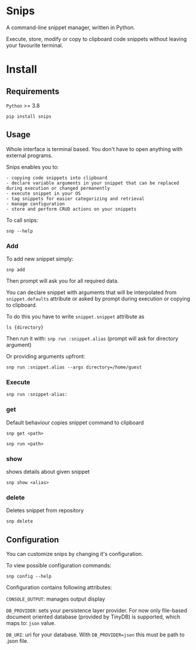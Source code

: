 # Snips

A command-line snippet manager, written in Python.

Execute, store, modify or copy to clipboard code snippets without leaving your favourite terminal.

# Install
## Requirements

`Python` >= 3.8

`pip install snips`

## Usage

Whole interface is terminal based. You don't have to open anything with external programs.

Snips enables you to:
    
    - copying code snippets into clipboard
    - declare variable arguments in your snippet that can be replaced during execution or changed permanently
    - execute snippet in your OS
    - tag snippets for easier categorizing and retrieval
    - manage configuration
    - store and perform CRUD actions on your snippets
        
To call snips:

`snp --help`



### Add

To add new snippet simply:

`snp add`

Then prompt will ask you for all required data.

You can declare snippet with arguments that will be interpolated from  `snippet.defaults` attribute or asked by prompt during execution or copying to clipboard. 

To do this you have to write `snippet.snippet` attribute as

`ls {directory}`

Then run it with:
`snp run :snippet.alias` (prompt will ask for directory argument)

Or providing arguments upfront:

`snp run :snippet.alias --args directory=/home/guest`





### Execute


`snp run :snippet-alias:`


### get

Default behaviour copies snippet command to clipboard

`snp get <path>`


`snp run <path>`

### show

shows details about given snippet

`snp show <alias>`

### delete

Deletes snippet from repository

`snp delete `


## Configuration

You can customize snips by changing it's configuration. 

To view possible configuration commands:

`snp config --help`

Configuration contains following attributes:

`CONSOLE_OUTPUT`: manages output display

`DB_PROVIDER`: sets your persistence layer provider.
For now only file-based document oriented database (provided by TinyDB) is supported, which maps to: `json` value.

`DB_URI`: uri for your database. With `DB_PROVIDER=json` this must be path to .json file.




